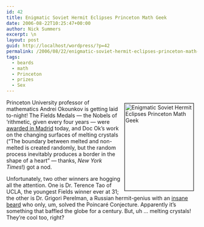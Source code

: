 ```yaml
---
id: 42
title: Enigmatic Soviet Hermit Eclipses Princeton Math Geek
date: 2006-08-22T10:25:47+00:00
author: Nick Summers
excerpt: \n
layout: post
guid: http://localhost/wordpress/?p=42
permalink: /2006/08/22/enigmatic-soviet-hermit-eclipses-princeton-math-geek/
tags:
  - beards
  - math
  - Princeton
  - prizes
  - Sex
---
```

<img width="181" vspace="10" hspace="10" height="230" border="1" align="right" src="http://www.ivygateblog.com/wp-content/uploads/2006/08/okounkov.jpg" alt="Enigmatic Soviet Hermit Eclipses Princeton Math Geek" />Princeton University professor of mathematics Andrei Okounkov is getting laid to-night! The Fields Medals &#8212; the Nobels of &#8216;rithmetic, given every four years &#8212; were [awarded in Madrid](http://www.nytimes.com/2006/08/22/science/22cnd-math.html) today, and Doc Ok&#8217;s work on the changing surfaces of melting crystals (&#8220;The boundary between melted and non-melted is created randomly, but the random process inevitably produces a border in the shape of a heart&#8221; &#8212; thanks, _New York Times_!) got a nod.

Unfortunately, two other winners are hogging all the attention. One is Dr. Terence Tao of UCLA, the youngest Fields winner ever at 31; the other is Dr. Grigori Perelman, a Russian hermit-genius with an [insane beard](http://en.wikipedia.org/wiki/Grigori_Perelman) who only, um, solved the Poincar&eacute; Conjecture. Apparently it&#8217;s something that baffled the globe for a century. But, uh &#8230; melting crystals! They&#8217;re cool too, right?